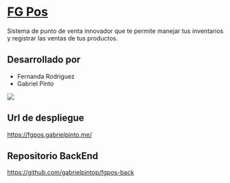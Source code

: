 # [FG Pos](https://fgpos.gabrielpinto.me/)

Sistema de punto de venta innovador que te permite manejar tus inventarios y registrar las ventas de tus productos.

## Desarrollado por

- Fernanda Rodriguez
- Gabriel Pinto

![](https://res.cloudinary.com/gabrielpintop/image/upload/v1574403560/Applications/FG_POS/FGPosSalesGif.gif)

## Url de despliegue
https://fgpos.gabrielpinto.me/

## Repositorio BackEnd

https://github.com/gabrielpintop/fgpos-back


